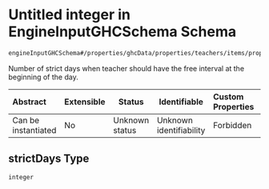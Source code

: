 # Untitled integer in EngineInputGHCSchema Schema

```txt
engineInputGHCSchema#/properties/ghcData/properties/teachers/items/properties/settings/items/properties/freeTimes/properties/firstMinutes/properties/strictDays
```

Number of strict days when teacher should have the free interval at the beginning of the day.


| Abstract            | Extensible | Status         | Identifiable            | Custom Properties | Additional Properties | Access Restrictions | Defined In                                                         |
| :------------------ | ---------- | -------------- | ----------------------- | :---------------- | --------------------- | ------------------- | ------------------------------------------------------------------ |
| Can be instantiated | No         | Unknown status | Unknown identifiability | Forbidden         | Allowed               | none                | [ghc.schema.json\*](../out/ghc.schema.json "open original schema") |

## strictDays Type

`integer`
